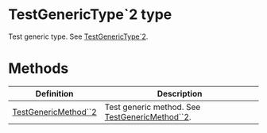 <a name='T-Vsxmd-Program-TestGenericType`2'></a>
# TestGenericType\`2 type

Test generic type.  See [TestGenericType\`2](/Vsxmd.Program/TestGenericType`2.md/#T-Vsxmd-Program-TestGenericType`2).

# Methods

| Definition | Description |
|-|-|
| [TestGenericMethod\`\`2](/Vsxmd.Program/TestGenericType`2.md/#M-Vsxmd-Program-TestGenericType`2-TestGenericMethod``2) | Test generic method.  See [TestGenericMethod\`\`2](/Vsxmd.Program/TestGenericType`2.md/#M-Vsxmd-Program-TestGenericType`2-TestGenericMethod``2). |
